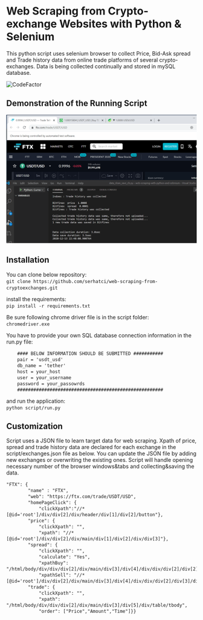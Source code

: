 # Web Scraping from Crypto-exchange Websites with Python & Selenium

This python script uses selenium browser to collect Price, Bid-Ask spread and Trade history data from online trade platforms of several crypto-exchanges. Data is being collected continually and stored in mySQL database.

![CodeFactor](https://www.codefactor.io/repository/github/serhatci/web-scraping-from-cryptoexchanges/badge)

## Demonstration of the Running Script
![Running Script Demo](web-scraping.gif)

##  Installation
You can clone below repository:  
`git clone https://github.com/serhatci/web-scraping-from-cryptoexchanges.git`

install the requirements:  
`pip install -r requirements.txt`

Be sure following chrome driver file is in the script folder:  
`chromedriver.exe`

You have to provide your own SQL database connection information in the run.py file:
```
    #### BELOW INFORMATION SHOULD BE SUBMITTED ###########
    pair = 'usdt_usd'
    db_name = 'tether'
    host = your_host
    user = your_username
    password = your_passowrds
    ######################################################
```

and run the application:  
`python script/run.py`

##  Customization
Script uses a JSON file to learn target data for web scraping. Xpath of price, spread and trade history data are declared for each exchange in the script/exchanges.json file as below. You can update the JSON file by adding new exchanges or overwriting the existing ones. Script will handle opening necessary number of the browser windows&tabs and collecting&saving the data.      

```
"FTX": {  
        "name" : "FTX",  
        "web": "https://ftx.com/trade/USDT/USD",  
        "homePageClick": {  
            "clickXpath":"//*[@id='root']/div/div[2]/div/header/div[1]/div[2]/button"},
        "price": {
            "clickXpath": "",
            "xpath": "//*[@id='root']/div/div[2]/div/main/div[1]/div[2]/div/div[3]"},
        "spread": {
            "clickXpath": "",
            "calculate": "Yes",
            "xpathBuy": "/html/body/div/div/div[2]/div/main/div[3]/div[4]/div/div/div[2]/div[2]/table/tbody/tr[1]/td[2]",
            "xpathSell": "//*[@id='root']/div/div[2]/div/main/div[3]/div[4]/div/div/div[2]/div[3]/div/table/tbody/tr[1]/td[1]"},
        "trade": {
            "clickXpath": "",
            "xpath": "/html/body/div/div/div[2]/div/main/div[3]/div[5]/div/table/tbody",
            "order": ["Price","Amount","Time"]}}
   
